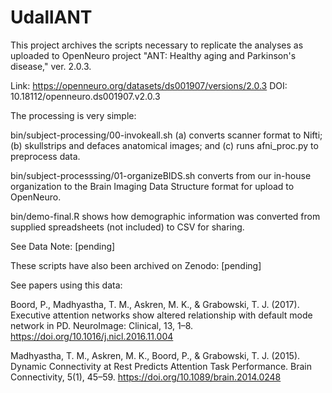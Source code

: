 # UdallANT

This project archives the scripts necessary to replicate the analyses as
uploaded to OpenNeuro project "ANT: Healthy aging and Parkinson's disease," ver.
2.0.3.

Link: https://openneuro.org/datasets/ds001907/versions/2.0.3
DOI:  10.18112/openneuro.ds001907.v2.0.3

The processing is very simple:

bin/subject-processing/00-invokeall.sh (a) converts scanner format to Nifti;
	(b) skullstrips and defaces anatomical images; and (c) runs afni_proc.py
	to preprocess data.

bin/subject-processsing/01-organizeBIDS.sh converts from our in-house
	organization to the Brain Imaging Data Structure format for upload to
	OpenNeuro.

bin/demo-final.R shows how demographic information was converted from
	supplied spreadsheets (not included) to CSV for sharing.

See Data Note:
	[pending]

These scripts have also been archived on Zenodo:
	[pending]

See papers using this data:

Boord, P., Madhyastha, T. M., Askren, M. K., & Grabowski, T. J. (2017).
	Executive attention networks show altered relationship with default mode
	network in PD. NeuroImage: Clinical, 13, 1–8.
	https://doi.org/10.1016/j.nicl.2016.11.004

Madhyastha, T. M., Askren, M. K., Boord, P., & Grabowski, T. J. (2015).
	Dynamic Connectivity at Rest Predicts Attention Task Performance. Brain
	Connectivity, 5(1), 45–59. https://doi.org/10.1089/brain.2014.0248
